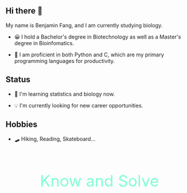 ## Hi there 👋

My name is Benjamin Fang, and I am currently studying biology.

* 😀 I hold a Bachelor's degree in Biotechnology as well as a Master's degree in Bioinfomatics.

* 🔧 I am proficient in both Python and C, which are my primary programming languages for productivity.


## Status

* 📝 I'm learning statistics and biology now. 

* 💡 I'm currently looking for new career opportunities.


## Hobbies

* 🛹 Hiking, Reading, Skateboard...

<br>
<p style="font-size: 3em; color: aquamarine; text-align: center;">Know and Solve</p>
